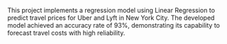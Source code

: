 This project implements a regression model using Linear Regression to predict travel prices for Uber and Lyft in New York City. The developed model achieved an accuracy rate of 93%, demonstrating its capability to forecast travel costs with high reliability.